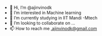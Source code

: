 - 👋 Hi, I’m @ajinvinodk
- 👀 I’m interested in Machine learning
- 🌱 I’m currently studying in IIT Mandi -Mtech
- 💞️ I’m looking to collaborate on ...
- 📫 How to reach me .ajinvinodk@gmail.com

<!---
ajinvinod/ajinvinod is a ✨ special ✨ repository because its `README.md` (this file) appears on your GitHub profile.
You can click the Preview link to take a look at your changes.
--->
